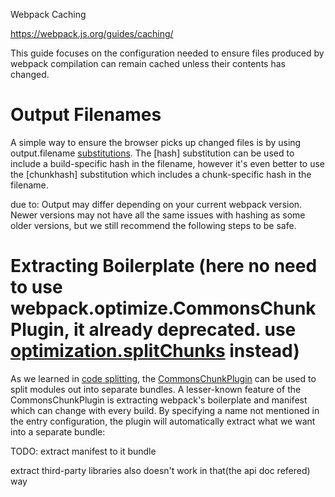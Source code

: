 Webpack Caching

https://webpack.js.org/guides/caching/

This guide focuses on the configuration needed to ensure files produced by webpack compilation can remain cached unless their contents has changed.

# Output Filenames

A simple way to ensure the browser picks up changed files is by using output.filename [substitutions](https://webpack.js.org/configuration/output#output-filename). The [hash] substitution can be used to include a build-specific hash in the filename, however it's even better to use the [chunkhash] substitution which includes a chunk-specific hash in the filename.

due to:
Output may differ depending on your current webpack version. Newer versions may not have all the same issues with hashing as some older versions, but we still recommend the following steps to be safe.

# Extracting Boilerplate (here no need to use webpack.optimize.CommonsChunkPlugin, it already deprecated. use [optimization.splitChunks](https://webpack.js.org/plugins/split-chunks-plugin/) instead)

As we learned in [code splitting](https://webpack.js.org/guides/code-splitting), the [CommonsChunkPlugin](https://webpack.js.org/plugins/commons-chunk-plugin) can be used to split modules out into separate bundles. A lesser-known feature of the CommonsChunkPlugin is extracting webpack's boilerplate and manifest which can change with every build. By specifying a name not mentioned in the entry configuration, the plugin will automatically extract what we want into a separate bundle:

TODO: extract manifest to it bundle

extract third-party libraries  also doesn't work in that(the api doc refered) way



